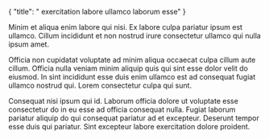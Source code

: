 {
  "title": " exercitation labore ullamco laborum esse"
}

Minim et aliqua enim labore qui nisi. Ex labore culpa pariatur ipsum est ullamco. Cillum incididunt et non nostrud irure consectetur ullamco qui nulla ipsum amet.

Officia non cupidatat voluptate ad minim aliqua occaecat culpa cillum aute cillum. Officia nulla veniam minim aliquip quis qui sint esse dolor velit do eiusmod. In sint incididunt esse duis enim ullamco est ad consequat fugiat ullamco nostrud qui. Lorem consectetur culpa qui sunt.

Consequat nisi ipsum qui id. Laborum officia dolore ut voluptate esse consectetur do in eu esse ad officia consequat nulla. Fugiat laborum pariatur aliquip do qui consequat pariatur ad et excepteur. Deserunt tempor esse duis qui pariatur. Sint excepteur labore exercitation dolore proident.
